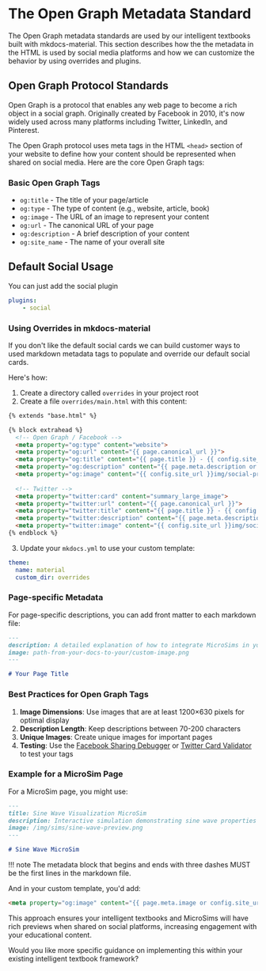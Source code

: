 # The Open Graph Metadata Standard

The Open Graph metadata standards are used by our intelligent textbooks built with mkdocs-material. This section describes how the the metadata in the HTML is used by social media platforms and how we can
customize the behavior by using overrides and plugins.

## Open Graph Protocol Standards

Open Graph is a protocol that enables any web page to become a rich object in a social graph. Originally created by Facebook in 2010, it's now widely used across many platforms including Twitter, LinkedIn, and Pinterest.

The Open Graph protocol uses meta tags in the HTML `<head>` section of your website to define how your content should be represented when shared on social media. Here are the core Open Graph tags:

### Basic Open Graph Tags

- `og:title` - The title of your page/article
- `og:type` - The type of content (e.g., website, article, book)
- `og:image` - The URL of an image to represent your content
- `og:url` - The canonical URL of your page
- `og:description` - A brief description of your content
- `og:site_name` - The name of your overall site

## Default Social Usage

You can just add the social plugin

```yml
plugins:
    - social
```

### Using Overrides in mkdocs-material

If you don't like the default social cards we
can build customer ways to used markdown metadata tags
to populate and override our default social cards.

Here's how:

1. Create a directory called `overrides` in your project root
2. Create a file `overrides/main.html` with this content:

```html
{% extends "base.html" %}

{% block extrahead %}
  <!-- Open Graph / Facebook -->
  <meta property="og:type" content="website">
  <meta property="og:url" content="{{ page.canonical_url }}">
  <meta property="og:title" content="{{ page.title }} - {{ config.site_name }}">
  <meta property="og:description" content="{{ page.meta.description or config.site_description }}">
  <meta property="og:image" content="{{ config.site_url }}img/social-preview.png">
  
  <!-- Twitter -->
  <meta property="twitter:card" content="summary_large_image">
  <meta property="twitter:url" content="{{ page.canonical_url }}">
  <meta property="twitter:title" content="{{ page.title }} - {{ config.site_name }}">
  <meta property="twitter:description" content="{{ page.meta.description or config.site_description }}">
  <meta property="twitter:image" content="{{ config.site_url }}img/social-preview.png">
{% endblock %}
```

3. Update your `mkdocs.yml` to use your custom template:

```yaml
theme:
  name: material
  custom_dir: overrides
```

### Page-specific Metadata

For page-specific descriptions, you can add front matter to each markdown file:

```markdown
---
description: A detailed explanation of how to integrate MicroSims in your intelligent textbook.
image: path-from-your-docs-to-your/custom-image.png
---

# Your Page Title
```

### Best Practices for Open Graph Tags

1. **Image Dimensions**: Use images that are at least 1200×630 pixels for optimal display
2. **Description Length**: Keep descriptions between 70-200 characters
3. **Unique Images**: Create unique images for important pages
4. **Testing**: Use the [Facebook Sharing Debugger](https://developers.facebook.com/tools/debug/) or [Twitter Card Validator](https://cards-dev.twitter.com/validator) to test your tags

### Example for a MicroSim Page

For a MicroSim page, you might use:

```markdown
---
title: Sine Wave Visualization MicroSim
description: Interactive simulation demonstrating sine wave properties with adjustable frequency and amplitude parameters.
image: /img/sims/sine-wave-preview.png
---

# Sine Wave MicroSim
```

!!! note
    The metadata block that begins and ends with three dashes MUST be the first lines in the markdown file.

And in your custom template, you'd add:

```html
<meta property="og:image" content="{{ page.meta.image or config.site_url }}img/social-preview.png">
```

This approach ensures your intelligent textbooks and MicroSims will have rich previews when shared on social platforms, increasing engagement with your educational content.

Would you like more specific guidance on implementing this within your existing intelligent textbook framework?